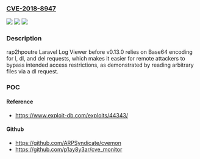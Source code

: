 ### [CVE-2018-8947](https://cve.mitre.org/cgi-bin/cvename.cgi?name=CVE-2018-8947)
![](https://img.shields.io/static/v1?label=Product&message=n%2Fa&color=blue)
![](https://img.shields.io/static/v1?label=Version&message=n%2Fa&color=blue)
![](https://img.shields.io/static/v1?label=Vulnerability&message=n%2Fa&color=brighgreen)

### Description

rap2hpoutre Laravel Log Viewer before v0.13.0 relies on Base64 encoding for l, dl, and del requests, which makes it easier for remote attackers to bypass intended access restrictions, as demonstrated by reading arbitrary files via a dl request.

### POC

#### Reference
- https://www.exploit-db.com/exploits/44343/

#### Github
- https://github.com/ARPSyndicate/cvemon
- https://github.com/p1ay8y3ar/cve_monitor

